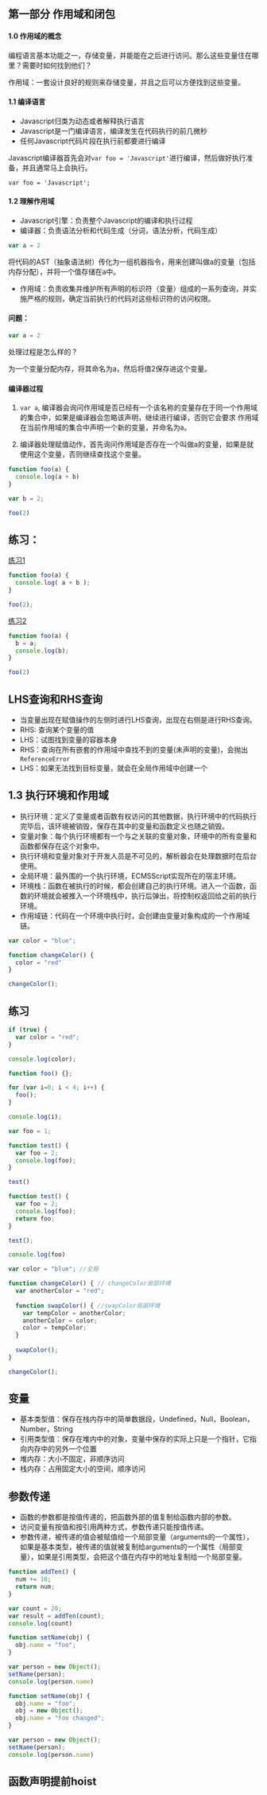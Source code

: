 第一部分 作用域和闭包
---
#### 1.0 作用域的概念
编程语言基本功能之一，存储变量，并能能在之后进行访问。那么这些变量住在哪里？需要时如何找到他们？

作用域：一套设计良好的规则来存储变量，并且之后可以方便找到这些变量。

#### 1.1 编译语言
* Javascript归类为动态或者解释执行语言
* Javascript是一门编译语言，编译发生在代码执行的前几微秒
* 任何Javascript代码片段在执行前都要进行编译

Javascript编译器首先会对`var foo = 'Javascript'`进行编译，然后做好执行准备，并且通常马上会执行。
```
var foo = 'Javascript';
```

#### 1.2 理解作用域
* Javascript引擎：负责整个Javascript的编译和执行过程
* 编译器：负责语法分析和代码生成（分词，语法分析，代码生成）
```javascript
var a = 2
```
将代码的AST（抽象语法树）传化为一组机器指令，用来创建叫做a的变量（包括内存分配），并将一个值存储在a中。
* 作用域：负责收集并维护所有声明的标识符（变量）组成的一系列查询，并实施严格的规则，确定当前执行的代码对这些标识符的访问权限。

#### 问题：
```javascript
var a = 2
```
处理过程是怎么样的？

> 
为一个变量分配内存，将其命名为a，然后将值2保存进这个变量。

#### 编译器过程
1. `var a`, 编译器会询问作用域是否已经有一个该名称的变量存在于同一个作用域的集合中，如果是编译器会忽略该声明，继续进行编译，否则它会要求
作用域在当前作用域的集合中声明一个新的变量，并命名为a。

2. 编译器处理赋值动作，首先询问作用域是否存在一个叫做a的变量，如果是就使用这个变量，否则继续查找这个变量。

```javascript
function foo(a) {
  console.log(a + b)
}

var b = 2;

foo(2)
```


## 练习：
[练习1](https://jsfiddle.net/ianjiang/8fxjz69g/2/)
```javascript
function foo(a) {
  console.log( a + b );
}

foo(2);
```
[练习2](https://jsfiddle.net/ianjiang/8fxjz69g/3/)

```javascript
function foo(a) {
  b = a;
  console.log(b);
}

foo(2)
```

## LHS查询和RHS查询
* 当变量出现在赋值操作的左侧时进行LHS查询，出现在右侧是进行RHS查询。
* RHS: 查询某个变量的值
* LHS：试图找到变量的容器本身
* RHS：查询在所有嵌套的作用域中查找不到的变量(未声明的变量)，会抛出`ReferenceError`
* LHS：如果无法找到目标变量，就会在全局作用域中创建一个

## 1.3 执行环境和作用域
* 执行环境：定义了变量或者函数有权访问的其他数据，执行环境中的代码执行完毕后，该环境被销毁，保存在其中的变量和函数定义也随之销毁。
* 变量对象：每个执行环境都有一个与之关联的变量对象，环境中的所有变量和函数都保存在这个对象中。
* 执行环境和变量对象对于开发人员是不可见的，解析器会在处理数据时在后台使用。
* 全局环境：最外围的一个执行环境，ECMSScript实现所在的宿主环境。
* 环境栈：函数在被执行的时候，都会创建自己的执行环境。进入一个函数，函数的环境就会被推入一个环境栈中，执行后弹出，将控制权返回给之前的执行环境。
* 作用域链：代码在一个环境中执行时，会创建由变量对象构成的一个作用域链。

```javascript
var color = "blue";

function changeColor() {
  color = "red"
}

changeColor();
```

## 练习

```javascript
if (true) {
  var color = "red";
}

console.log(color);
```

```javascript
function foo() {};

for (var i=0; i < 4; i++) {
  foo();
}

console.log(i);
```

```javascript
var foo = 1;

function test() {
  var foo = 2;
  console.log(foo);
}

test()
```

```javascript
function test() {
  var foo = 2;
  console.log(foo);
  return foo;
}

test();

console.log(foo)
```

```javascript
var color = "blue"; //全局

function changeColor() { // changeColor局部环境
  var anotherColor = "red";
  
  function swapColor() { //swapColor局部环境
    var tempColor = anotherColor; 
    anotherColor = color;
    color = tempColor;
  }
  
  swapColor();
}

changeColor();
```

## 变量
* 基本类型值：保存在栈内存中的简单数据段，Undefined，Null，Boolean，Number，String
* 引用类型值：保存在堆内中的对象，变量中保存的实际上只是一个指针，它指向内存中的另外一个位置
* 堆内存：大小不固定，非顺序访问
* 栈内存：占用固定大小的空间，顺序访问

## 参数传递
* 函数的参数都是按值传递的，把函数外部的值复制给函数内部的参数。
* 访问变量有按值和按引用两种方式，参数传递只能按值传递。
* 参数传递，被传递的值会被赋值给一个局部变量（arguments的一个属性），如果是基本类型，被传递的值就被复制给arguments的一个属性（局部变量），如果是引用类型，会把这个值在内存中的地址复制给一个局部变量。


```javascript
function addTen() {
  num += 10;
  return num;
}

var count = 20;
var result = addTen(count);
console.log(count)
```

```javascript
function setName(obj) {
  obj.name = "foo";
}

var person = new Object();
setName(person);
console.log(person.name)
```

```javascript
function setName(obj) {
  obj.name = "foo";
  obj = new Object();
  obj.name = "foo changed";
}

var person = new Object();
setName(person);
console.log(person.name)

```

## 函数声明提前hoist

